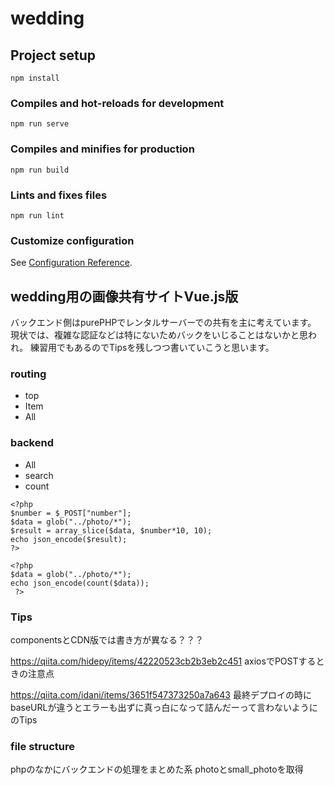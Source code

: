 # wedding

## Project setup
```
npm install
```

### Compiles and hot-reloads for development
```
npm run serve
```

### Compiles and minifies for production
```
npm run build
```

### Lints and fixes files
```
npm run lint
```

### Customize configuration
See [Configuration Reference](https://cli.vuejs.org/config/).

## wedding用の画像共有サイトVue.js版
バックエンド側はpurePHPでレンタルサーバーでの共有を主に考えています。
現状では、複雑な認証などは特にないためバックをいじることはないかと思われ。
練習用でもあるのでTipsを残しつつ書いていこうと思います。

### routing
- top
- Item
- All

### backend
- All
- search
- count
```
<?php
$number = $_POST["number"];
$data = glob("../photo/*");
$result = array_slice($data, $number*10, 10);
echo json_encode($result);
?>
```
```
<?php
$data = glob("../photo/*");
echo json_encode(count($data));
 ?>
```

### Tips
componentsとCDN版では書き方が異なる？？？

https://qiita.com/hidepy/items/42220523cb2b3eb2c451
axiosでPOSTするときの注意点

https://qiita.com/idani/items/3651f547373250a7a643
最終デプロイの時にbaseURLが違うとエラーも出ずに真っ白になって詰んだーって言わないようにのTips

### file structure
phpのなかにバックエンドの処理をまとめた系
photoとsmall_photoを取得
